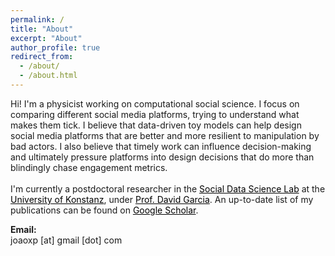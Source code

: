 ```yaml
---
permalink: /
title: "About"
excerpt: "About"
author_profile: true
redirect_from:
  - /about/
  - /about.html
---
```


<p style='text-align: left;'>
Hi! I'm a physicist working on computational social science. I focus on comparing different social media platforms, trying to understand what makes them tick. I believe that data-driven toy models can help design social media platforms that are better and more resilient to manipulation by bad actors. I also believe that timely work can influence decision-making and ultimately pressure platforms into design decisions that do more than blindingly chase engagement metrics.
<br />
<br />
I'm currently a postdoctoral researcher in the <a style='color: black;' href='https://dgarcia.eu/'>Social Data Science Lab</a> at the <a style='color: black;' href='https://www.uni-konstanz.de/'>University of Konstanz</a>, under <a style='color: black;' href='https://twitter.com/dgarcia_eu'>Prof. David Garcia</a>. An up-to-date list of my publications can be found on <a style='color: black;' href='https://scholar.google.com/citations?user=nq61A04AAAAJ&hl=en'>Google Scholar</a>.</p>

**Email:**\
joaoxp [at] gmail [dot] com




